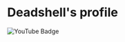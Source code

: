 <h1>Deadshell's profile</h1>

![YouTube Badge](https://img.shields.io/static/v1?label=Youtube&message=deadshell&color=FF0000&url=https://www.youtube.com/channel/UCAiUyUbRQgxXACG4xRMoNZg)
